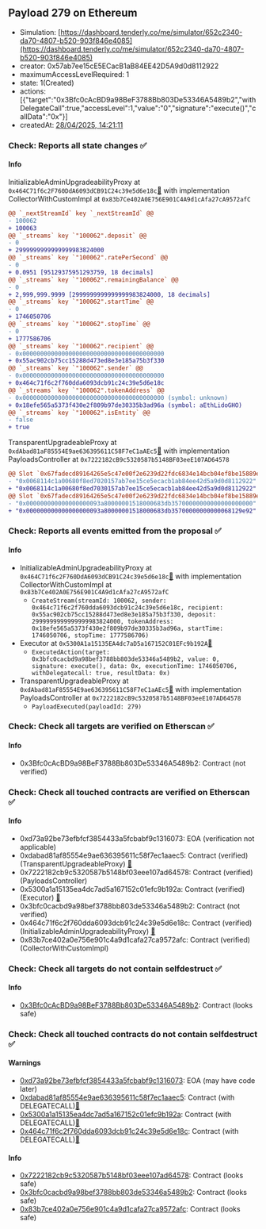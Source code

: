 ## Payload 279 on Ethereum

- Simulation: [https://dashboard.tenderly.co/me/simulator/652c2340-da70-4807-b520-903f846e4085](https://dashboard.tenderly.co/me/simulator/652c2340-da70-4807-b520-903f846e4085)
- creator: 0x57ab7ee15cE5ECacB1aB84EE42D5A9d0d8112922
- maximumAccessLevelRequired: 1
- state: 1(Created)
- actions: [{"target":"0x3Bfc0cAcBD9a98BeF3788Bb803De53346A5489b2","withDelegateCall":true,"accessLevel":1,"value":"0","signature":"execute()","callData":"0x"}]
- createdAt: [28/04/2025, 14:21:11](https://etherscan.io/tx/0xb91c260cddde51d081ceacc32e775b5ec32d1bd157198135ae48f629d8fb3d05)

### Check: Reports all state changes :white_check_mark:

#### Info


InitializableAdminUpgradeabilityProxy at `0x464C71f6c2F760DdA6093dCB91C24c39e5d6e18c`[:ghost:](https://github.com/bgd-labs/aave-address-book "AaveV2Ethereum.COLLECTOR, AaveV2EthereumAMM.COLLECTOR, AaveV2EthereumArc.COLLECTOR, AaveV3Ethereum.COLLECTOR, AaveV3EthereumEtherFi.COLLECTOR, AaveV3EthereumLido.COLLECTOR") with implementation CollectorWithCustomImpl at `0x83b7Ce402A0E756E901C4A9d1cAfa27cA9572afC`
```diff
@@ `_nextStreamId` key `_nextStreamId` @@
- 100062
+ 100063
@@ `_streams` key `"100062".deposit` @@
- 0
+ 2999999999999999983824000
@@ `_streams` key `"100062".ratePerSecond` @@
- 0
+ 0.0951 [95129375951293759, 18 decimals]
@@ `_streams` key `"100062".remainingBalance` @@
- 0
+ 2,999,999.9999 [2999999999999999983824000, 18 decimals]
@@ `_streams` key `"100062".startTime` @@
- 0
+ 1746050706
@@ `_streams` key `"100062".stopTime` @@
- 0
+ 1777586706
@@ `_streams` key `"100062".recipient` @@
- 0x0000000000000000000000000000000000000000
+ 0x55ac902cb75cc15288d473ed8e3e185a75b3f330
@@ `_streams` key `"100062".sender` @@
- 0x0000000000000000000000000000000000000000
+ 0x464c71f6c2f760dda6093dcb91c24c39e5d6e18c
@@ `_streams` key `"100062".tokenAddress` @@
- 0x0000000000000000000000000000000000000000 (symbol: unknown)
+ 0x18efe565a5373f430e2f809b97de30335b3ad96a (symbol: aEthLidoGHO)
@@ `_streams` key `"100062".isEntity` @@
- false
+ true
```

TransparentUpgradeableProxy at `0xdAbad81aF85554E9ae636395611C58F7eC1aAEc5`[:ghost:](https://github.com/bgd-labs/aave-address-book "GovernanceV3Ethereum.PAYLOADS_CONTROLLER") with implementation PayloadsController at `0x7222182cB9c5320587b5148BF03eeE107AD64578`
```diff
@@ Slot `0x67fadecd89164265e5c47e00f2e6239d22fdc6834e14bcb04ef8be15889e2bbd` @@
- "0x0068114c1a00680f8ed7020157ab7ee15ce5ecacb1ab84ee42d5a9d0d8112922"
+ "0x0068114c1a00680f8ed7030157ab7ee15ce5ecacb1ab84ee42d5a9d0d8112922"
@@ Slot `0x67fadecd89164265e5c47e00f2e6239d22fdc6834e14bcb04ef8be15889e2bbe` @@
- "0x000000000000000000093a80000001518000683db35700000000000000000000"
+ "0x000000000000000000093a80000001518000683db35700000000000068129e92"
```


### Check: Reports all events emitted from the proposal :white_check_mark:

#### Info

- InitializableAdminUpgradeabilityProxy at `0x464C71f6c2F760DdA6093dCB91C24c39e5d6e18c`[:ghost:](https://github.com/bgd-labs/aave-address-book "AaveV2Ethereum.COLLECTOR, AaveV2EthereumAMM.COLLECTOR, AaveV2EthereumArc.COLLECTOR, AaveV3Ethereum.COLLECTOR, AaveV3EthereumEtherFi.COLLECTOR, AaveV3EthereumLido.COLLECTOR") with implementation CollectorWithCustomImpl at `0x83b7Ce402A0E756E901C4A9d1cAfa27cA9572afC`
  - `CreateStream(streamId: 100062, sender: 0x464c71f6c2f760dda6093dcb91c24c39e5d6e18c, recipient: 0x55ac902cb75cc15288d473ed8e3e185a75b3f330, deposit: 2999999999999999983824000, tokenAddress: 0x18efe565a5373f430e2f809b97de30335b3ad96a, startTime: 1746050706, stopTime: 1777586706)`
- Executor at `0x5300A1a15135EA4dc7aD5a167152C01EFc9b192A`[:ghost:](https://github.com/bgd-labs/aave-address-book "AaveV2Ethereum.POOL_ADMIN, AaveV2EthereumAMM.POOL_ADMIN, AaveV3Ethereum.ACL_ADMIN, AaveV3EthereumEtherFi.ACL_ADMIN, AaveV3EthereumLido.ACL_ADMIN, GovernanceV3Ethereum.EXECUTOR_LVL_1")
  - `ExecutedAction(target: 0x3bfc0cacbd9a98bef3788bb803de53346a5489b2, value: 0, signature: execute(), data: 0x, executionTime: 1746050706, withDelegatecall: true, resultData: 0x)`
- TransparentUpgradeableProxy at `0xdAbad81aF85554E9ae636395611C58F7eC1aAEc5`[:ghost:](https://github.com/bgd-labs/aave-address-book "GovernanceV3Ethereum.PAYLOADS_CONTROLLER") with implementation PayloadsController at `0x7222182cB9c5320587b5148BF03eeE107AD64578`
  - `PayloadExecuted(payloadId: 279)`

### Check: Check all targets are verified on Etherscan :white_check_mark:

#### Info

- 0x3Bfc0cAcBD9a98BeF3788Bb803De53346A5489b2: Contract (not verified) 

### Check: Check all touched contracts are verified on Etherscan :white_check_mark:

#### Info

- 0xd73a92be73efbfcf3854433a5fcbabf9c1316073: EOA (verification not applicable)
- 0xdabad81af85554e9ae636395611c58f7ec1aaec5: Contract (verified) (TransparentUpgradeableProxy) [:ghost:](https://github.com/bgd-labs/aave-address-book "GovernanceV3Ethereum.PAYLOADS_CONTROLLER")
- 0x7222182cb9c5320587b5148bf03eee107ad64578: Contract (verified) (PayloadsController) 
- 0x5300a1a15135ea4dc7ad5a167152c01efc9b192a: Contract (verified) (Executor) [:ghost:](https://github.com/bgd-labs/aave-address-book "AaveV2Ethereum.POOL_ADMIN, AaveV2EthereumAMM.POOL_ADMIN, AaveV3Ethereum.ACL_ADMIN, AaveV3EthereumEtherFi.ACL_ADMIN, AaveV3EthereumLido.ACL_ADMIN, GovernanceV3Ethereum.EXECUTOR_LVL_1")
- 0x3bfc0cacbd9a98bef3788bb803de53346a5489b2: Contract (not verified) 
- 0x464c71f6c2f760dda6093dcb91c24c39e5d6e18c: Contract (verified) (InitializableAdminUpgradeabilityProxy) [:ghost:](https://github.com/bgd-labs/aave-address-book "AaveV2Ethereum.COLLECTOR, AaveV2EthereumAMM.COLLECTOR, AaveV2EthereumArc.COLLECTOR, AaveV3Ethereum.COLLECTOR, AaveV3EthereumEtherFi.COLLECTOR, AaveV3EthereumLido.COLLECTOR")
- 0x83b7ce402a0e756e901c4a9d1cafa27ca9572afc: Contract (verified) (CollectorWithCustomImpl) 

### Check: Check all targets do not contain selfdestruct :white_check_mark:

#### Info

- [0x3Bfc0cAcBD9a98BeF3788Bb803De53346A5489b2](https://etherscan.io/address/0x3Bfc0cAcBD9a98BeF3788Bb803De53346A5489b2): Contract (looks safe)

### Check: Check all touched contracts do not contain selfdestruct :white_check_mark:

#### Warnings

- [0xd73a92be73efbfcf3854433a5fcbabf9c1316073](https://etherscan.io/address/0xd73a92be73efbfcf3854433a5fcbabf9c1316073): EOA (may have code later)
- [0xdabad81af85554e9ae636395611c58f7ec1aaec5](https://etherscan.io/address/0xdabad81af85554e9ae636395611c58f7ec1aaec5): Contract (with DELEGATECALL)[:ghost:](https://github.com/bgd-labs/aave-address-book "GovernanceV3Ethereum.PAYLOADS_CONTROLLER")
- [0x5300a1a15135ea4dc7ad5a167152c01efc9b192a](https://etherscan.io/address/0x5300a1a15135ea4dc7ad5a167152c01efc9b192a): Contract (with DELEGATECALL)[:ghost:](https://github.com/bgd-labs/aave-address-book "AaveV2Ethereum.POOL_ADMIN, AaveV2EthereumAMM.POOL_ADMIN, AaveV3Ethereum.ACL_ADMIN, AaveV3EthereumEtherFi.ACL_ADMIN, AaveV3EthereumLido.ACL_ADMIN, GovernanceV3Ethereum.EXECUTOR_LVL_1")
- [0x464c71f6c2f760dda6093dcb91c24c39e5d6e18c](https://etherscan.io/address/0x464c71f6c2f760dda6093dcb91c24c39e5d6e18c): Contract (with DELEGATECALL)[:ghost:](https://github.com/bgd-labs/aave-address-book "AaveV2Ethereum.COLLECTOR, AaveV2EthereumAMM.COLLECTOR, AaveV2EthereumArc.COLLECTOR, AaveV3Ethereum.COLLECTOR, AaveV3EthereumEtherFi.COLLECTOR, AaveV3EthereumLido.COLLECTOR")

#### Info

- [0x7222182cb9c5320587b5148bf03eee107ad64578](https://etherscan.io/address/0x7222182cb9c5320587b5148bf03eee107ad64578): Contract (looks safe)
- [0x3bfc0cacbd9a98bef3788bb803de53346a5489b2](https://etherscan.io/address/0x3bfc0cacbd9a98bef3788bb803de53346a5489b2): Contract (looks safe)
- [0x83b7ce402a0e756e901c4a9d1cafa27ca9572afc](https://etherscan.io/address/0x83b7ce402a0e756e901c4a9d1cafa27ca9572afc): Contract (looks safe)

